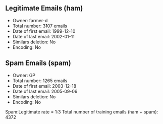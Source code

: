 Legitimate Emails (ham)
----------
- Owner: farmer-d
- Total number: 3107 emails
- Date of first email: 1999-12-10
- Date of last email: 2002-01-11
- Similars deletion: No
- Encoding: No


Spam Emails (spam)
----
- Owner: GP
- Total number: 1265 emails
- Date of first email: 2003-12-18
- Date of last email: 2005-09-06
- Similars deletion: No
- Encoding: No

Spam:Legitimate rate = 1:3
Total number of training emails (ham + spam): 4372
